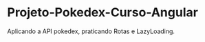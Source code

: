 # Projeto-Pokedex-Curso-Angular

<p>Aplicando a API pokedex, praticando Rotas e LazyLoading. </p>
 
